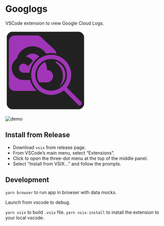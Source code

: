 # Googlogs

VSCode extension to view Google Cloud Logs.

<img src="res/icon.png" alt="icon" width="250">

![demo](res/demo.gif)

## Install from Release

* Download `vsix` from release page.
* From VSCode’s main menu, select “Extensions”.
* Click to open the three-dot menu at the top of the middle panel.
* Select “Install from VSIX...” and follow the prompts.

## Development

`yarn browser` to run app in browser with data mocks.

Launch from vscode to debug.

`yarn vsix` to build `.vsix` file. `yarn vsix-install` to install the extension to your local vscode.
